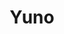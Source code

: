 ---
layout: place
title: Yuno
permalink: /tennessee/nolensville/yuno.html
stateAbbr: TN
stateName: Tennessee
cityName: Nolensville
seo:
  type: restaurant
  links: http://www.yunosushi.com/
place_id: ChIJU7QHp0hxZIgRo8Fr2CdRFQY
photos:
  - name: >-
      places/ChIJU7QHp0hxZIgRo8Fr2CdRFQY/photos/AeeoHcKbKSCjLgxMSL7wqONGJqGFEeQmB60yN-dY24VkT3P9bp3kl5n9nNZEh3cyx1mkSoqRPjWpHNsO66TQrYqJ6w_rjIaXwvgdArwKsoggBXUN4S9U4ZzhhEVVEwEac_Kes9cluu6SOBFgBufgoy5h93pLpMCfIwpX58mdG0SP17oqDDkfyJdhcc1hebD4XuPwR5tVOBjSpMsWvllJx9EWkrib6TluGsucU1qrxK08jud5IWEi3vLsc7HRzd4uSeW35v5B0Q3eazrrZB2pDp9PIjCC5c4TYFdNwAcrp76hBVwIkA0_kAF4gQCphL8GUTzAkjYHXS49JnhCDC__35piKeh3zpf-1u5efWzSSmcLKdjffmI-KCE8BBUGc_1cBNRnTSmuUrxDfAUzPUgRopNWI83TBKBLp2xgf-2kjzdzmC1zUCI
    widthPx: 4032
    heightPx: 3024
    authorAttributions:
      - displayName: Brian Copeland
        uri: https://maps.google.com/maps/contrib/110016578401346051113
        photoUri: >-
          https://lh3.googleusercontent.com/a-/ALV-UjWeVnEtohSHGPvcpi2hkOMSuP4n9526PTGJzuwospVRR7sW-cv7=s100-p-k-no-mo
    flagContentUri: >-
      https://www.google.com/local/imagery/report/?cb_client=maps_api_places.places_api&image_key=!1e10!2sCIHM0ogKEICAgICJ5Nv-gwE&hl=en-US
    googleMapsUri: >-
      https://www.google.com/maps/place//data=!3m4!1e2!3m2!1sCIHM0ogKEICAgICJ5Nv-gwE!2e10!4m2!3m1!1s0x88647148a707b453:0x6155127d86bc1a3
  - name: >-
      places/ChIJU7QHp0hxZIgRo8Fr2CdRFQY/photos/AeeoHcIoiAbkaSjcUi5uBjaoE0s0XmOrTRtIqqGomiTIB--iLNAIBgHw0M94_4REKZePA9CqF3nNKAi7SNmpoTfNk5jW2QsUA9GqRJu0ewqlzRdTf-nx92gUpsdjYdpd_uPVnYI8-5OOdQTc2Tf3pOaSdkbDsgymJhuuNm3aFz9M2zkp1C3DELe4tyuXSLi0dYg9y4d9Uct9YSisEDCher0L2CQr-uFb5LDpzaYQ2VGMBbbiCHYy1gvf3tvp0eh_D0-gWFIpsH6GNPoP-VK2H1LGZ899VMFlGkR409Dl6v2qMcUC_E4dGB0yr4LQr4431Y-3bc8sOcZ0CQNU1pEbRSPtJdHUMR6vvAM5LJxb_ngFNlI75okwSKfpXgOIMCDokYtphstquXBT51-4Q-PVQ9m2bj0G0ZFG4PHPoUY1KoPZuYbOZQA0bjitafP7bqmfcA
    widthPx: 4032
    heightPx: 3024
    authorAttributions:
      - displayName: zack tilley
        uri: https://maps.google.com/maps/contrib/108734638206517119130
        photoUri: >-
          https://lh3.googleusercontent.com/a/ACg8ocKoq7gQivORMGhbpFogr7t1nN9d7YSwKA9YihvaxQeXlKJLMQ=s100-p-k-no-mo
    flagContentUri: >-
      https://www.google.com/local/imagery/report/?cb_client=maps_api_places.places_api&image_key=!1e10!2sCIABIhADycKz7i4tpmfu6EYABKbb&hl=en-US
    googleMapsUri: >-
      https://www.google.com/maps/place//data=!3m4!1e2!3m2!1sCIABIhADycKz7i4tpmfu6EYABKbb!2e10!4m2!3m1!1s0x88647148a707b453:0x6155127d86bc1a3
  - name: >-
      places/ChIJU7QHp0hxZIgRo8Fr2CdRFQY/photos/AeeoHcISCCDtuPf8SCbNrokp8aFkUfQqSfE9e27fWunRV8Hn1Nk8sxHJY2H4AVpCQ1sPow8jSrMNbtx895pY9-D4pfwluVE7RnWcOpPaKd-sa6IJf5HQXtLavx2WKDpDIoXzqKdxYS3paZJBwXStj9AAPMDRFt69CAryYPbdbflfVni7ueGzg-19erveqESx30-hOOr-bqdWlQMmKYZmGPYt4SkqS1WbJMSRMrMDKWPF99Q6u4ollWOI3BOC4MAIp6AmpSr6RzpkjaHuJGa82m-3Mk7HtLHYeMLy9Dq1aUjzTqY9haK1JT7DcO9nhDP_apaksdsbVa4_icNh5-BS4PuhizWuqI41lIAIlYA0bYcBL-gdGg_1vlzETXTXGNy8iIZc-TTOMAByrH4YNqeX6x4FmVIyVd1BQAUKNB9n8ufI3CS03w
    widthPx: 3612
    heightPx: 4800
    authorAttributions:
      - displayName: harriet s
        uri: https://maps.google.com/maps/contrib/105695128086723333969
        photoUri: >-
          https://lh3.googleusercontent.com/a-/ALV-UjWeFL-dRUAXOBYlfbNm1Gol_i4pSEFc19AXvCwQ_zSvcTTN0k9qWQ=s100-p-k-no-mo
    flagContentUri: >-
      https://www.google.com/local/imagery/report/?cb_client=maps_api_places.places_api&image_key=!1e10!2sCIHM0ogKEICAgIC77Za9Bw&hl=en-US
    googleMapsUri: >-
      https://www.google.com/maps/place//data=!3m4!1e2!3m2!1sCIHM0ogKEICAgIC77Za9Bw!2e10!4m2!3m1!1s0x88647148a707b453:0x6155127d86bc1a3
  - name: >-
      places/ChIJU7QHp0hxZIgRo8Fr2CdRFQY/photos/AeeoHcIqnNW6_8xhTdxSgayZs7OrjZvg6Hefuz8ulDa7nGKuoDdTRJKuw8PSc93RdZnn7Vq7gSnRRfYRlfn7hAV2K97o8t41_AFb-_2NBZsxaOb512v0_dTrWN-GiKjvP_dS7RE84z9TGUFcKw1xSoVT3d37-FKclJoS1xnAserF00_lGTftEt8uiG_4G43zGDtyKQai2CF5pkOo_5tvswCyOujYnsaGK3kKPxJUYNsACZGcaI7xq1WtEdn2-4-3FLTGoSqoWnO3q1sJSM2r4ta6dY8OYhWmC_GpRmYXSm2kY94VbYLeLtn0bG969_1VxIgwoCdJTuHrOo5UPg32bKo06hbgqZLPsZjy5xK7TYAapWtVDG9w3iC_mKvBYlAIf-QzZFQ4HYL0gp-eYXWivhp4h-5eLoVudW4Nqh_OKtZZakEIGQ
    widthPx: 3024
    heightPx: 4032
    authorAttributions:
      - displayName: Brenda Sparks
        uri: https://maps.google.com/maps/contrib/100598185778098713767
        photoUri: >-
          https://lh3.googleusercontent.com/a/ACg8ocJfWbiKpQq9d1RyC-M_oWGYYz2p-rKWuLt867sA_LGG2tk58A=s100-p-k-no-mo
    flagContentUri: >-
      https://www.google.com/local/imagery/report/?cb_client=maps_api_places.places_api&image_key=!1e10!2sCIHM0ogKEICAgICr6rzEEw&hl=en-US
    googleMapsUri: >-
      https://www.google.com/maps/place//data=!3m4!1e2!3m2!1sCIHM0ogKEICAgICr6rzEEw!2e10!4m2!3m1!1s0x88647148a707b453:0x6155127d86bc1a3
  - name: >-
      places/ChIJU7QHp0hxZIgRo8Fr2CdRFQY/photos/AeeoHcJu790W_AxKXa8icqJnyZJw6sBci58NqXHmaezmlp5Dh8ZV43m5miETQHL3f9MRVkZ382-N05p_Nin1Um4mZZZt4MF3LTMu5z9oDhC4vsZ0uCaDa2bDKLxhZD1vHs0Vs_OaY45YOEBrnbVtG-uHX8A2nQmnyGK--KxeWDqP_wN2r_ByWTyl-nYYLyvmerdmI_RXXfNFWnBQXgbhHNucPGDbevUARZz3UjdeVE07qAZ6J_iJY1ZlsbTLjL0oz70JvN1yU1CuhkEGfvZRGcsM2aerhREVQ-IAY1-qZ7gYte3TlccnebnpQtav20FYyvuqeXOw5pFoUiO-0WuR9LeShfvINTG9ptpyUZ2pe95ChtQ8L2VIdJqYgXJk5BsPCH5nu1F0v_aMkyGbVN4USYAmMIk26tKlH-B5tcVprKUzCbOPww
    widthPx: 4032
    heightPx: 3024
    authorAttributions:
      - displayName: Thomas Bucher
        uri: https://maps.google.com/maps/contrib/117286394891789563571
        photoUri: >-
          https://lh3.googleusercontent.com/a/ACg8ocIZ6vPVu_XuEniQA-PLuY7yH9TKf6SB2HmQ2shi_xzKFqmrgQ=s100-p-k-no-mo
    flagContentUri: >-
      https://www.google.com/local/imagery/report/?cb_client=maps_api_places.places_api&image_key=!1e10!2sCIHM0ogKEICAgMCQnNridg&hl=en-US
    googleMapsUri: >-
      https://www.google.com/maps/place//data=!3m4!1e2!3m2!1sCIHM0ogKEICAgMCQnNridg!2e10!4m2!3m1!1s0x88647148a707b453:0x6155127d86bc1a3
  - name: >-
      places/ChIJU7QHp0hxZIgRo8Fr2CdRFQY/photos/AeeoHcIt-ZVJfGzKGNKwWGzA10Wo3l6yYaAkB5MXCuxaxHg1YeiDfNdTr6_6CDJw1vko_0s8m8SKfcRW9r3uFmxrq-7gVYCJfdoOXESo_rsN6ACNeEenN7SmGQ77f7FCdlQVRZbyqRdm-PrLfuFN4vrdYRyBIk-JPa_JjbFiGBEDdEqlpiuT3rERl_XdiLP81cs7wvzaTnm_eG7GrGMu7ang8K6sYmdNpFQIWqd0y9n2Re4hSm5fVVnDdK-c4XreMIT5NCe019iChy4DPfTAFVSjdRT-y3lQF6WnqtQMab70u45887rytlNm2b0JjMpNhQ2OUUjxibF6XAfJFcPTgOpn5Mh6C_XLbYMsyK7ahKovnenf_9KgdeIyHQhV4IZFFW71_72ao6zufzNlcJ5cC1fCwMT0430Bj3CrDRMOGzZH_VjtDg
    widthPx: 3000
    heightPx: 4000
    authorAttributions:
      - displayName: Leonel Barragán
        uri: https://maps.google.com/maps/contrib/108432510800950227434
        photoUri: >-
          https://lh3.googleusercontent.com/a-/ALV-UjVmj4Aoq_V0af-wt20xAfSBCy74Nj0OWxXzIXbqSAJMtDYIM6JztQ=s100-p-k-no-mo
    flagContentUri: >-
      https://www.google.com/local/imagery/report/?cb_client=maps_api_places.places_api&image_key=!1e10!2sCIHM0ogKEICAgICm7aKEag&hl=en-US
    googleMapsUri: >-
      https://www.google.com/maps/place//data=!3m4!1e2!3m2!1sCIHM0ogKEICAgICm7aKEag!2e10!4m2!3m1!1s0x88647148a707b453:0x6155127d86bc1a3
  - name: >-
      places/ChIJU7QHp0hxZIgRo8Fr2CdRFQY/photos/AeeoHcK_QpvswvmcI2H3RTt70Ev2IWvo4ITOWEfvA3ZBB48W39C9l5dqJyI-3Xn968bul29xpnk5jwTK_riJVQnJ7MvAWmInU_vBF7hlq7AUdouS2aPXrp0sizWCY5R9ewZyqZN0IGprDpjdJlWOmWntpf87gdFvfinP8NVCvty1KZh_CNQ5Xqp0v2IIrr_KIdc1OaXPbJiD_v160VR-yc6-wbucYrDDh8wMdlADmZHBAi1N-JoPhCF9F-5lbgimg-YVKiP-v4ufLhxkbBW7Q3WOxWWR6_Olgro4DuRvnVADn-CHLuLiRYW6kguI_6oVjZKbF-QU4wWJP_ajQhQ9yF7Y7vPXAhELgh7tcm3ovFoeOSEbQDAEGOrgwqymX0LGt_883Tz2OuQ8VyR0GVrRZUcSlrfROCkKOcCwRxr0Ew9IJbFpCXHA
    widthPx: 3456
    heightPx: 4608
    authorAttributions:
      - displayName: Nina Massengill
        uri: https://maps.google.com/maps/contrib/103005178258863254701
        photoUri: >-
          https://lh3.googleusercontent.com/a/ACg8ocKIcArdPH6-561cvnyfW-kX8A5iMz0ByfNs3znqxpjf_ZChdQ=s100-p-k-no-mo
    flagContentUri: >-
      https://www.google.com/local/imagery/report/?cb_client=maps_api_places.places_api&image_key=!1e10!2sCIHM0ogKEICAgICtxp3rhwE&hl=en-US
    googleMapsUri: >-
      https://www.google.com/maps/place//data=!3m4!1e2!3m2!1sCIHM0ogKEICAgICtxp3rhwE!2e10!4m2!3m1!1s0x88647148a707b453:0x6155127d86bc1a3
  - name: >-
      places/ChIJU7QHp0hxZIgRo8Fr2CdRFQY/photos/AeeoHcLeOaFlw-XHnhmyll_l-J2bJM6Mk22H0VPkHPZM_BkhzQQIZcu8VAoUz1xz4ywMXH4zyoget0PH56xtky2Qu3Oi-DGiWG0D_qNp16c09O_Bhn9muuuGvr6OGnipEVzSfBqopHul0j_YCN1awVmTyw_FiH0dkseAbR8GMO8JKe5wqa59gwAQx_6lhgeKAQ-MgHiYvUiAgvzg4AwbPkf4gxTDQCioaxq3yJXXYP--HYkTh-G2JCrOUg6GpafwNj2_bHR6txGEzg7Z6pYFtEje64XhodNdGkjlkbz4M-YsBZaNZsOOqToDyulyuteHJ_IvXNBSTF1aWnJ2AAKHPIrIKCWPL2Q-Xau4a20QAYYjX20jGSZtFfybXSmODNyBzuWl2-r_5cc7S_w94xys6duKYPcdH_vIallBFEX4VazEBzi6Vw
    widthPx: 4032
    heightPx: 3024
    authorAttributions:
      - displayName: Erik Rumbaugh (systemdelete)
        uri: https://maps.google.com/maps/contrib/117635829611529900024
        photoUri: >-
          https://lh3.googleusercontent.com/a-/ALV-UjViZdGK1At_PQrqK6UGp-thS-FuJzGCrmw-F9BhpClzbtqlNYUn=s100-p-k-no-mo
    flagContentUri: >-
      https://www.google.com/local/imagery/report/?cb_client=maps_api_places.places_api&image_key=!1e10!2sCIHM0ogKEICAgID4k6_gRQ&hl=en-US
    googleMapsUri: >-
      https://www.google.com/maps/place//data=!3m4!1e2!3m2!1sCIHM0ogKEICAgID4k6_gRQ!2e10!4m2!3m1!1s0x88647148a707b453:0x6155127d86bc1a3
  - name: >-
      places/ChIJU7QHp0hxZIgRo8Fr2CdRFQY/photos/AeeoHcJZrFkUF4eFBsYQWpTYcf9tYV7lzdHKkmjDqZQrPMnzSPbUKfxGFo8ams2lJd-8f-_193VRXw46wYb2wAnAZ0bOLxbjLlgV8VzW7xA9FZRz1c95moNixnxnWkcUkfvpenLsaMqyDlSKjvKxqdTwHlBg7HPDcpmSxiVBe1E8CcREpyEitQWwwmx4zLzsM70gvIurpsHRKj1jEA_RRkIHtMrTyu58bEwCv2kHsJSfmapx0E1ooZvSk2HdT7WYTxsmdQAFZMDPbxOvLryQC9CU8-3p68jKKMPchzI7Tt2EieZuWDT_peg4k_BKr1xUhQ43fRUCuK2baD2Gix7kIMZ_SjO5mXOxjKB2SyMdG8uikrxBVHfVfSBzlRP7iSgYR79JU3pPEnM08U_5SKPSEC6J6drVbDijvZLWAWUcIQf_gY9FCtWM
    widthPx: 4320
    heightPx: 2432
    authorAttributions:
      - displayName: Doug Harvey
        uri: https://maps.google.com/maps/contrib/106020087647505454670
        photoUri: >-
          https://lh3.googleusercontent.com/a-/ALV-UjVUVWY23jUvA92OOuTKPx5KYk0u2kENqlyAMpW3kT2cxLloBbM_=s100-p-k-no-mo
    flagContentUri: >-
      https://www.google.com/local/imagery/report/?cb_client=maps_api_places.places_api&image_key=!1e10!2sCIHM0ogKEICAgIDE6_HTtwE&hl=en-US
    googleMapsUri: >-
      https://www.google.com/maps/place//data=!3m4!1e2!3m2!1sCIHM0ogKEICAgIDE6_HTtwE!2e10!4m2!3m1!1s0x88647148a707b453:0x6155127d86bc1a3
  - name: >-
      places/ChIJU7QHp0hxZIgRo8Fr2CdRFQY/photos/AeeoHcJLy18p-R-PfHLb3mEn474qtup-66ykOvKLDH0uqRNwNa7Xnnm4r2C7kUplolnHlERwPMTzSPm6cmcXLe2rVi8tEOWV0Qp4tW3Xsj03gdwYqox2Tis2CgV3ZybVODIOvgIsHxlDREfpf9896PCEzCCWVMfbJjDpoo8lCu7-rpSWw826AJIfEeVMoRPGF0cDiLOPPxCtkEFuCJS8B_oAChjYzA0i-aM3HmRlmIJMCDwCIgMwKawfNfETC7pAXO03T4WTlmjHjp0HiwFQJsLpkELhkro1UnXeus_J5rxEjWraJSK8nxegi0ipXtCIGVKX5CZboIiAinvqt2El-e4t1xET9BmBdnYQX5DoHfyG_W7rmW0r3OPvgnU0z4s9ktj3b1FDLEzSlPqIhJlwjhjmD8qP3Wc7W6gfm3J0ikjqYieDHw
    widthPx: 3024
    heightPx: 4032
    authorAttributions:
      - displayName: J C
        uri: https://maps.google.com/maps/contrib/111371722920700224603
        photoUri: >-
          https://lh3.googleusercontent.com/a-/ALV-UjVaiqzMKhwhqwJm1j0_xVTwQWb5Nm-4RwD750B-PPq_qZWnz4DD=s100-p-k-no-mo
    flagContentUri: >-
      https://www.google.com/local/imagery/report/?cb_client=maps_api_places.places_api&image_key=!1e10!2sCIHM0ogKEICAgIC26pDAfQ&hl=en-US
    googleMapsUri: >-
      https://www.google.com/maps/place//data=!3m4!1e2!3m2!1sCIHM0ogKEICAgIC26pDAfQ!2e10!4m2!3m1!1s0x88647148a707b453:0x6155127d86bc1a3
address: Brittain Lane, 7175 Nolensville Rd, Nolensville, TN 37135, USA
street: Brittain Lane,7175 Nolensville Rd
city: Nolensville
state: TN
zip: '37135'
country: USA
neighborhood: null
latitude: '35.967546'
longitude: '-86.677691'
accessibility_options:
  wheelchairAccessibleParking: true
  wheelchairAccessibleEntrance: true
  wheelchairAccessibleRestroom: true
  wheelchairAccessibleSeating: true
business_status: OPERATIONAL
name: Yuno
google_maps_links:
  directionsUri: >-
    https://www.google.com/maps/dir//''/data=!4m7!4m6!1m1!4e2!1m2!1m1!1s0x88647148a707b453:0x6155127d86bc1a3!3e0
  placeUri: https://maps.google.com/?cid=438345770315006371
  writeAReviewUri: >-
    https://www.google.com/maps/place//data=!4m3!3m2!1s0x88647148a707b453:0x6155127d86bc1a3!12e1
  reviewsUri: >-
    https://www.google.com/maps/place//data=!4m4!3m3!1s0x88647148a707b453:0x6155127d86bc1a3!9m1!1b1
  photosUri: >-
    https://www.google.com/maps/place//data=!4m3!3m2!1s0x88647148a707b453:0x6155127d86bc1a3!10e5
primary_type: Japanese Restaurant
opening_hours:
  regular: null
  current: null
secondary_opening_hours:
  regular:
    weekdayDescriptions: null
    type: null
  current:
    weekdayDescriptions: null
    type: null
phone: (615) 776-8008
price_level: PRICE_LEVEL_MODERATE
price_range: $10 &ndash; $20
rating: '4.4'
rating_count: 0
website: http://www.yunosushi.com/
description: >-
  Discover Yuno in Nolensville, TN$$$Yuno in Nolensville, TN, stands out as a
  welcoming Japanese restaurant serving a mix of fresh sushi, hibachi, and
  tempura options that appeal to those seeking authentic Asian flavors. This
  casual spot emphasizes accessibility with features like wheelchair-friendly
  parking and seating, making it easy for everyone to enjoy a relaxed meal.
  Diners can explore a variety of Japanese fare at moderate prices, including
  satisfying lunch combos and outdoor seating for a pleasant dining experience.
  The menu highlights fresh ingredients and thoughtful dishes, perfect for
  anyone looking for sushi restaurants near me in a laid-back setting. Overall,
  it's an ideal choice for those exploring top-rated Japanese places near me,
  blending simplicity with flavorful options.
generative_summary: >-
  Discover Yuno in Nolensville, TN$$$Yuno in Nolensville, TN, stands out as a
  welcoming Japanese restaurant serving a mix of fresh sushi, hibachi, and
  tempura options that appeal to those seeking authentic Asian flavors. This
  casual spot emphasizes accessibility with features like wheelchair-friendly
  parking and seating, making it easy for everyone to enjoy a relaxed meal.
  Diners can explore a variety of Japanese fare at moderate prices, including
  satisfying lunch combos and outdoor seating for a pleasant dining experience.
  The menu highlights fresh ingredients and thoughtful dishes, perfect for
  anyone looking for sushi restaurants near me in a laid-back setting. Overall,
  it's an ideal choice for those exploring top-rated Japanese places near me,
  blending simplicity with flavorful options.
generative_disclosure: Summarized by AI using the Grok-3-Mini model.
reviews:
  - name: >-
      places/ChIJU7QHp0hxZIgRo8Fr2CdRFQY/reviews/ChZDSUhNMG9nS0VJQ0FnTUNRbmRLNENnEAE
    relativePublishTimeDescription: a month ago
    rating: 3
    text:
      text: >-
        The sushi is great, but here’s a tip for the kitchen. Crank that heat up
        a lot more when cooking the chicken and veggies to get something called
        the Maillard reaction. It helps caramelize the food and give it a nice
        color. Nobody wants their chicken to taste like it was boiled and their
        veggies to taste like they’re steamed.
      languageCode: en
    originalText:
      text: >-
        The sushi is great, but here’s a tip for the kitchen. Crank that heat up
        a lot more when cooking the chicken and veggies to get something called
        the Maillard reaction. It helps caramelize the food and give it a nice
        color. Nobody wants their chicken to taste like it was boiled and their
        veggies to taste like they’re steamed.
      languageCode: en
    authorAttribution:
      displayName: M M
      uri: https://www.google.com/maps/contrib/108654312290721399029/reviews
      photoUri: >-
        https://lh3.googleusercontent.com/a/ACg8ocL8Omgam7lzwam53CtKALcnwJRp37bfwUBwqnWQq42H2e9O-Q=s128-c0x00000000-cc-rp-mo
    publishTime: '2025-03-06T15:42:24.268941Z'
    flagContentUri: >-
      https://www.google.com/local/review/rap/report?postId=ChZDSUhNMG9nS0VJQ0FnTUNRbmRLNENnEAE&d=17924085&t=1
    googleMapsUri: >-
      https://www.google.com/maps/reviews/data=!4m6!14m5!1m4!2m3!1sChZDSUhNMG9nS0VJQ0FnTUNRbmRLNENnEAE!2m1!1s0x88647148a707b453:0x6155127d86bc1a3
  - name: >-
      places/ChIJU7QHp0hxZIgRo8Fr2CdRFQY/reviews/ChdDSUhNMG9nS0VJQ0FnSURoOUp6NHhBRRAB
    relativePublishTimeDescription: 2 years ago
    rating: 5
    text:
      text: >-
        Upon walking in we were greeted promptly and told to sit anywhere.
        Quickly met with drink requests. Starters brought in a timely manner
        versus the entree, I was very happy with the pacing. Clean up was also
        quick, never felt cramped at the table with plates. The food itself was
        great. Gyoza cooked to perfection with a very nice dipping sauce. I had
        the spicy ramen which was interesting but very tasty - not sure how I
        felt about soggy gyoza in it though. We also had fried rice and shrimp
        tempura at the table which was delightful, and definitely some better
        oil control in the fried rice than I've had at other places. Overall it
        was a great experience with attentive servers.
      languageCode: en
    originalText:
      text: >-
        Upon walking in we were greeted promptly and told to sit anywhere.
        Quickly met with drink requests. Starters brought in a timely manner
        versus the entree, I was very happy with the pacing. Clean up was also
        quick, never felt cramped at the table with plates. The food itself was
        great. Gyoza cooked to perfection with a very nice dipping sauce. I had
        the spicy ramen which was interesting but very tasty - not sure how I
        felt about soggy gyoza in it though. We also had fried rice and shrimp
        tempura at the table which was delightful, and definitely some better
        oil control in the fried rice than I've had at other places. Overall it
        was a great experience with attentive servers.
      languageCode: en
    authorAttribution:
      displayName: Eduardo Diaz
      uri: https://www.google.com/maps/contrib/117599596452430835633/reviews
      photoUri: >-
        https://lh3.googleusercontent.com/a/ACg8ocJpNvTUxJ2V4TQ-IsXcyF-HsIDNNPjpHtrY4JptbzBnVLTmSA=s128-c0x00000000-cc-rp-mo-ba4
    publishTime: '2023-03-02T18:14:26.071898Z'
    flagContentUri: >-
      https://www.google.com/local/review/rap/report?postId=ChdDSUhNMG9nS0VJQ0FnSURoOUp6NHhBRRAB&d=17924085&t=1
    googleMapsUri: >-
      https://www.google.com/maps/reviews/data=!4m6!14m5!1m4!2m3!1sChdDSUhNMG9nS0VJQ0FnSURoOUp6NHhBRRAB!2m1!1s0x88647148a707b453:0x6155127d86bc1a3
  - name: >-
      places/ChIJU7QHp0hxZIgRo8Fr2CdRFQY/reviews/ChZDSUhNMG9nS0VJQ0FnSURfa0ltTE9BEAE
    relativePublishTimeDescription: 2 months ago
    rating: 5
    text:
      text: >-
        Best Japanese place I've found south of Nashville. Very reasonably
        priced with great lunch combos. The seating & entryway can feel a little
        crowded but not bad.
      languageCode: en
    originalText:
      text: >-
        Best Japanese place I've found south of Nashville. Very reasonably
        priced with great lunch combos. The seating & entryway can feel a little
        crowded but not bad.
      languageCode: en
    authorAttribution:
      displayName: Benjamin Deem
      uri: https://www.google.com/maps/contrib/107559910391474868121/reviews
      photoUri: >-
        https://lh3.googleusercontent.com/a-/ALV-UjVsps1ywqsHUAeWUlpSfEvjVi1qjodbFx8JTPZ43IQ3b3FU2pVFTQ=s128-c0x00000000-cc-rp-mo-ba4
    publishTime: '2025-01-20T20:01:30.605102Z'
    flagContentUri: >-
      https://www.google.com/local/review/rap/report?postId=ChZDSUhNMG9nS0VJQ0FnSURfa0ltTE9BEAE&d=17924085&t=1
    googleMapsUri: >-
      https://www.google.com/maps/reviews/data=!4m6!14m5!1m4!2m3!1sChZDSUhNMG9nS0VJQ0FnSURfa0ltTE9BEAE!2m1!1s0x88647148a707b453:0x6155127d86bc1a3
  - name: >-
      places/ChIJU7QHp0hxZIgRo8Fr2CdRFQY/reviews/ChZDSUhNMG9nS0VJQ0FnSUN1ZzZldGZREAE
    relativePublishTimeDescription: 2 years ago
    rating: 4
    text:
      text: >-
        Very helpful server when I asked about getting did prepared gluten free.
        They were not as busy when we got there, but quickly became busy and it
        became very slow. Food was very tasty though.
      languageCode: en
    originalText:
      text: >-
        Very helpful server when I asked about getting did prepared gluten free.
        They were not as busy when we got there, but quickly became busy and it
        became very slow. Food was very tasty though.
      languageCode: en
    authorAttribution:
      displayName: Lisa Mayberry
      uri: https://www.google.com/maps/contrib/117487309280780841618/reviews
      photoUri: >-
        https://lh3.googleusercontent.com/a/ACg8ocKmVy8w8OpULRKLMxDj2xIgCw8i9D_V7LnU36ZhD4gvAnoGUA=s128-c0x00000000-cc-rp-mo-ba6
    publishTime: '2022-08-04T19:03:51.290134Z'
    flagContentUri: >-
      https://www.google.com/local/review/rap/report?postId=ChZDSUhNMG9nS0VJQ0FnSUN1ZzZldGZREAE&d=17924085&t=1
    googleMapsUri: >-
      https://www.google.com/maps/reviews/data=!4m6!14m5!1m4!2m3!1sChZDSUhNMG9nS0VJQ0FnSUN1ZzZldGZREAE!2m1!1s0x88647148a707b453:0x6155127d86bc1a3
  - name: >-
      places/ChIJU7QHp0hxZIgRo8Fr2CdRFQY/reviews/ChZDSUhNMG9nS0VJQ0FnSUQzc3FUdlZnEAE
    relativePublishTimeDescription: 5 months ago
    rating: 5
    text:
      text: >-
        Had a great lunch special! Soup was great, loved the salad and the
        platter was a lot of food! Entre chicken quantity was a little light but
        good flavor and all combined, I left very full, satisfied and had
        leftovers! Service was super!
      languageCode: en
    originalText:
      text: >-
        Had a great lunch special! Soup was great, loved the salad and the
        platter was a lot of food! Entre chicken quantity was a little light but
        good flavor and all combined, I left very full, satisfied and had
        leftovers! Service was super!
      languageCode: en
    authorAttribution:
      displayName: KB D
      uri: https://www.google.com/maps/contrib/102268762987810254382/reviews
      photoUri: >-
        https://lh3.googleusercontent.com/a/ACg8ocLsa_B_b2ix4FCYUG7aijjFWebVRPlDbeDUEZ57v1Fjl3moEA=s128-c0x00000000-cc-rp-mo-ba2
    publishTime: '2024-11-13T20:15:07.531287Z'
    flagContentUri: >-
      https://www.google.com/local/review/rap/report?postId=ChZDSUhNMG9nS0VJQ0FnSUQzc3FUdlZnEAE&d=17924085&t=1
    googleMapsUri: >-
      https://www.google.com/maps/reviews/data=!4m6!14m5!1m4!2m3!1sChZDSUhNMG9nS0VJQ0FnSUQzc3FUdlZnEAE!2m1!1s0x88647148a707b453:0x6155127d86bc1a3
review_summary: >-
  What Visitors Are Saying$$$Folks often rave about the tasty sushi and
  well-prepared Japanese dishes at this spot, noting that the lunch specials
  offer great value and leave you feeling satisfied. Many appreciate the
  attentive service and quick pacing during less busy times, which helps make
  the overall experience enjoyable and efficient. While some mention that things
  can slow down when the place gets crowded, the food's flavors and portions
  generally hit the mark, with highlights like flavorful ramen and tempura
  keeping things positive. It's commonly described as a solid option for casual
  meals, especially if you're hunting for reliable sushi close to me. All in
  all, visitors find it a welcoming choice for everyday dining, with the
  friendly vibe and tasty selections making it worth a return visit.
review_disclosure: Summarized by AI using the Grok-3-Mini model.
parking_options:
  freeParkingLot: true
  freeStreetParking: true
  valetParking: false
payment_options:
  acceptsCreditCards: true
  acceptsDebitCards: true
  acceptsCashOnly: false
  acceptsNfc: true
allow_dogs: null
curbside_pickup: false
delivery: false
dine_in: true
good_for_children: true
good_for_groups: null
good_for_sports: false
live_music: false
menu_for_children: true
outdoor_seating: true
reservable: false
restroom: true
serves_beer: true
serves_breakfast: false
serves_brunch: false
serves_cocktails: null
serves_coffee: null
serves_dinner: true
serves_dessert: true
serves_lunch: true
serves_vegetarian_food: true
serves_wine: true
takeout: true
update_category: pro
places_description: >-
  Down-to-earth venue for specialty sushi rolls, plus other Japanese & Korean
  fare.

---